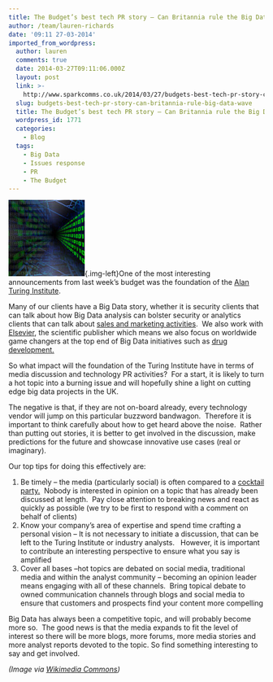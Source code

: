 ```yaml
---
title: The Budget’s best tech PR story – Can Britannia rule the Big Data wave?
author: /team/lauren-richards
date: '09:11 27-03-2014'
imported_from_wordpress:
  author: lauren
  comments: true
  date: 2014-03-27T09:11:06.000Z
  layout: post
  link: >-
    http://www.sparkcomms.co.uk/2014/03/27/budgets-best-tech-pr-story-can-britannia-rule-big-data-wave/
  slug: budgets-best-tech-pr-story-can-britannia-rule-big-data-wave
  title: The Budget’s best tech PR story – Can Britannia rule the Big Data wave?
  wordpress_id: 1771
  categories:
    - Blog
  tags:
    - Big Data
    - Issues response
    - PR
    - The Budget
---
```


![Big Data](256px-DARPA_Big_Data-150x150.jpg){.img-left}One of the most interesting announcements from last week’s budget was the foundation of the [Alan Turing Institute](http://www.bbc.co.uk/news/technology-26651179).  

Many of our clients have a Big Data story, whether it is security clients that can talk about how Big Data analysis can bolster security or analytics clients that can talk about [sales and marketing activities](http://www.guavus.com/products/).  We also work with [Elsevier](http://www.elsevier.com/online-tools/corporate), the scientific publisher which means we also focus on worldwide game changers at the top end of Big Data initiatives such as [drug development.](http://www.ft.com/cms/s/2/6661db3e-5c6e-11e3-931e-00144feabdc0.html#axzz2wsxVwwNC)    

So what impact will the foundation of the Turing Institute have in terms of media discussion and technology PR activities?  For a start, it is likely to turn a hot topic into a burning issue and will hopefully shine a light on cutting edge big data projects in the UK.   

The negative is that, if they are not on-board already, every technology vendor will jump on this particular buzzword bandwagon.  Therefore it is important to think carefully about how to get heard above the noise.  Rather than putting out stories, it is better to get involved in the discussion, make predictions for the future and showcase innovative use cases (real or imaginary). 

Our top tips for doing this effectively are:

  1. Be timely – the media (particularly social) is often compared to a [cocktail party.](http://books.google.co.uk/books?id=ZV-GPw5BYq0C&pg=PA39&lpg=PA39&dq=social+media+cocktail+party+rule&source=bl&ots=xpTFvvbFkg&sig=Ib_KFvXkWeIYjhI8-5s7V5Jc_e4&hl=en&sa=X&ei=EDEwU-eXDcWqhAfz8oCYBA&ved=0CFwQ6AEwCjgK#v=onepage&q=social%20media%20cocktail%20party%20rule&f=false)  Nobody is interested in opinion on a topic that has already been discussed at length.  Pay close attention to breaking news and react as quickly as possible (we try to be first to respond with a comment on behalf of clients)
  2. Know your company’s area of expertise and spend time crafting a personal vision – It is not necessary to initiate a discussion, that can be left to the Turing Institute or industry analysts.   However, it is important  to contribute an interesting perspective to ensure what you say is amplified
  3. Cover all bases –hot topics are debated on social media, traditional media and within the analyst community – becoming an opinion leader means engaging with all of these channels.  Bring topical debate to owned communication channels through blogs and social media to ensure that customers and prospects find your content more compelling

Big Data has always been a competitive topic, and will probably become more so.  The good news is that the media expands to fit the level of interest so there will be more blogs, more forums, more media stories and more analyst reports devoted to the topic. So find something interesting to say and get involved.    

_(Image via [Wikimedia Commons](http://commons.wikimedia.org/wiki/File%3ADARPA_Big_Data.jpg))_
